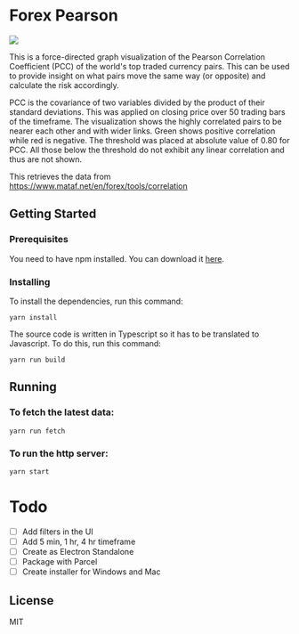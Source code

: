 # Forex Pearson

![](img/demo.gif)

This is a force-directed graph visualization of the Pearson Correlation Coefficient (PCC) of the world's top traded currency pairs. This can be used to provide insight on what pairs move the same way (or opposite) and calculate the risk accordingly.

PCC is the covariance of two variables divided by the product of their standard deviations. This was applied on closing price over 50 trading bars of the timeframe. The visualization shows the highly correlated pairs to be nearer each other and with wider links. Green shows positive correlation while red is negative. The threshold was placed at absolute value of 0.80 for PCC. All those below the threshold do not exhibit any linear correlation and thus are not shown.

This retrieves the data from https://www.mataf.net/en/forex/tools/correlation

## Getting Started

### Prerequisites

You need to have npm installed. You can download it [here](https://nodejs.org/en/download/).

### Installing

To install the dependencies, run this command:

```
yarn install
```

The source code is written in Typescript so it has to be translated to Javascript. To do this, run this command:

```
yarn run build
```

## Running

### To fetch the latest data:

```
yarn run fetch
```

### To run the http server:

```
yarn start
```

# Todo

- [ ] Add filters in the UI
- [ ] Add 5 min, 1 hr, 4 hr timeframe
- [ ] Create as Electron Standalone
- [ ] Package with Parcel
- [ ] Create installer for Windows and Mac

## License

MIT
